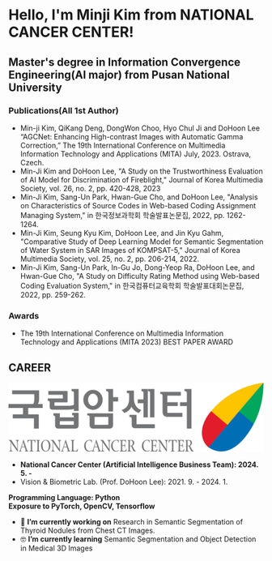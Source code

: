 # Hello, I'm Minji Kim from NATIONAL CANCER CENTER!  
  
## Master's degree in Information Convergence Engineering(AI major) from Pusan National University

### Publications(All 1st Author)
-	Min-ji Kim, QiKang Deng, DongWon Choo, Hyo Chul Ji and DoHoon Lee “AGCNet: Enhancing High-contrast Images with Automatic Gamma Correction,” The 19th International Conference on Multimedia Information Technology and Applications (MITA) July, 2023. Ostrava, Czech.
-	Min-Ji Kim and DoHoon Lee, "A Study on the Trustworthiness Evaluation of AI Model for Discrimination of Fireblight," Journal of Korea Multimedia Society, vol. 26, no. 2, pp. 420-428, 2023
-	Min-Ji Kim, Sang-Un Park, Hwan-Gue Cho, and DoHoon Lee, "Analysis on Characteristics of Source Codes in Web-based Coding Assignment Managing System," in 한국정보과학회 학술발표논문집, 2022, pp. 1262-1264.
-	Min-Ji Kim, Seung Kyu Kim, DoHoon Lee, and Jin Kyu Gahm, "Comparative Study of Deep Learning Model for Semantic Segmentation of Water System in SAR Images of KOMPSAT-5," Journal of Korea Multimedia Society, vol. 25, no. 2, pp. 206-214, 2022.
-	Min-Ji Kim, Sang-Un Park, In-Gu Jo, Dong-Yeop Ra, DoHoon Lee, and Hwan-Gue Cho, "A Study on Difficulty Rating Method using Web-based Coding Evaluation System," in 한국컴퓨터교육학회 학술발표대회논문집, 2022, pp. 259-262.

### Awards
- The 19th International Conference on Multimedia Information Technology and Applications (MITA 2023) BEST PAPER AWARD

**CAREER**
---

![ncc_logo](./ncc.svg)<br>
- **National Cancer Center (Artificial Intelligence Business Team): 2024. 5. -**
- Vision & Biometric Lab. (Prof. DoHoon Lee): 2021. 9. - 2024. 1.

**Programming Language: Python**<br>
**Exposure to PyTorch, OpenCV, Tensorflow**
- 🔭 **I’m currently working on**  Research in Semantic Segmentation of Thyroid Nodules from Chest CT Images.
- 🤓 **I’m currently learning** Semantic Segmentation and Object Detection in Medical 3D Images
<!--
- 📫 **How to reach me** [LinkedIn](https://www.linkedin.com/in/jinmo-kim-3041501aa), [Site](https://jinmo.kim)
-->


<!--
**JinmoKIM1012/JinmoKIM1012** is a ✨ _special_ ✨ repository because its `README.md` (this file) appears on your GitHub profile.

Here are some ideas to get you started:

- 🔭 I’m currently working on ...
- 🌱 I’m currently learning ...
- 👯 I’m looking to collaborate on ...
- 🤔 I’m looking for help with ...
- 💬 Ask me about ...
- 📫 How to reach me: ...
- 😄 Pronouns: ...
- ⚡ Fun fact: ...
-->





<!--
**MinjiKimMJ/MinjiKimMJ** is a ✨ _special_ ✨ repository because its `README.md` (this file) appears on your GitHub profile.

Here are some ideas to get you started:

- 🔭 I’m currently working on ...
- 🌱 I’m currently learning ...
- 👯 I’m looking to collaborate on ...
- 🤔 I’m looking for help with ...
- 💬 Ask me about ...
- 📫 How to reach me: ...
- 😄 Pronouns: ...
- ⚡ Fun fact: ...
-->
